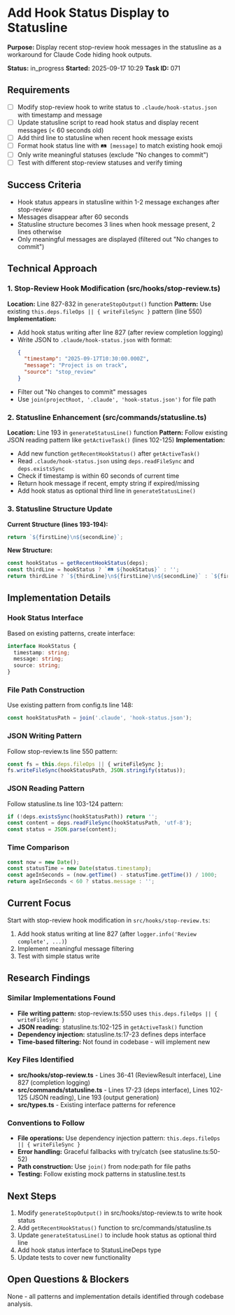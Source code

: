 # Add Hook Status Display to Statusline

**Purpose:** Display recent stop-review hook messages in the statusline as a workaround for Claude Code hiding hook outputs.

**Status:** in_progress
**Started:** 2025-09-17 10:29
**Task ID:** 071

## Requirements
- [ ] Modify stop-review hook to write status to `.claude/hook-status.json` with timestamp and message
- [ ] Update statusline script to read hook status and display recent messages (< 60 seconds old)
- [ ] Add third line to statusline when recent hook message exists
- [ ] Format hook status line with `🛤️ [message]` to match existing hook emoji
- [ ] Only write meaningful statuses (exclude "No changes to commit")
- [ ] Test with different stop-review statuses and verify timing

## Success Criteria
- Hook status appears in statusline within 1-2 message exchanges after stop-review
- Messages disappear after 60 seconds
- Statusline structure becomes 3 lines when hook message present, 2 lines otherwise
- Only meaningful messages are displayed (filtered out "No changes to commit")

## Technical Approach

### 1. Stop-Review Hook Modification (src/hooks/stop-review.ts)
**Location:** Line 827-832 in `generateStopOutput()` function
**Pattern:** Use existing `this.deps.fileOps || { writeFileSync }` pattern (line 550)
**Implementation:**
- Add hook status writing after line 827 (after review completion logging)
- Write JSON to `.claude/hook-status.json` with format:
  ```json
  {
    "timestamp": "2025-09-17T10:30:00.000Z", 
    "message": "Project is on track", 
    "source": "stop_review"
  }
  ```
- Filter out "No changes to commit" messages
- Use `join(projectRoot, '.claude', 'hook-status.json')` for file path

### 2. Statusline Enhancement (src/commands/statusline.ts)
**Location:** Line 193 in `generateStatusLine()` function
**Pattern:** Follow existing JSON reading pattern like `getActiveTask()` (lines 102-125)
**Implementation:**
- Add new function `getRecentHookStatus()` after `getActiveTask()` 
- Read `.claude/hook-status.json` using `deps.readFileSync` and `deps.existsSync`
- Check if timestamp is within 60 seconds of current time
- Return hook message if recent, empty string if expired/missing
- Add hook status as optional third line in `generateStatusLine()`

### 3. Statusline Structure Update
**Current Structure (lines 193-194):**
```typescript
return `${firstLine}\n${secondLine}`;
```

**New Structure:**
```typescript
const hookStatus = getRecentHookStatus(deps);
const thirdLine = hookStatus ? `🛤️ ${hookStatus}` : '';
return thirdLine ? `${thirdLine}\n${firstLine}\n${secondLine}` : `${firstLine}\n${secondLine}`;
```

## Implementation Details

### Hook Status Interface
Based on existing patterns, create interface:
```typescript
interface HookStatus {
  timestamp: string;
  message: string;
  source: string;
}
```

### File Path Construction
Use existing pattern from config.ts line 148:
```typescript
const hookStatusPath = join('.claude', 'hook-status.json');
```

### JSON Writing Pattern
Follow stop-review.ts line 550 pattern:
```typescript
const fs = this.deps.fileOps || { writeFileSync };
fs.writeFileSync(hookStatusPath, JSON.stringify(status));
```

### JSON Reading Pattern  
Follow statusline.ts line 103-124 pattern:
```typescript
if (!deps.existsSync(hookStatusPath)) return '';
const content = deps.readFileSync(hookStatusPath, 'utf-8');
const status = JSON.parse(content);
```

### Time Comparison
```typescript
const now = new Date();
const statusTime = new Date(status.timestamp);
const ageInSeconds = (now.getTime() - statusTime.getTime()) / 1000;
return ageInSeconds < 60 ? status.message : '';
```

## Current Focus
Start with stop-review hook modification in `src/hooks/stop-review.ts`:
1. Add hook status writing at line 827 (after `logger.info('Review complete', ...)`)
2. Implement meaningful message filtering
3. Test with simple status write

## Research Findings

### Similar Implementations Found
- **File writing pattern:** stop-review.ts:550 uses `this.deps.fileOps || { writeFileSync }`
- **JSON reading:** statusline.ts:102-125 in `getActiveTask()` function
- **Dependency injection:** statusline.ts:17-23 defines deps interface
- **Time-based filtering:** Not found in codebase - will implement new

### Key Files Identified
- **src/hooks/stop-review.ts** - Lines 36-41 (ReviewResult interface), Line 827 (completion logging)
- **src/commands/statusline.ts** - Lines 17-23 (deps interface), Lines 102-125 (JSON reading), Line 193 (output generation)
- **src/types.ts** - Existing interface patterns for reference

### Conventions to Follow
- **File operations:** Use dependency injection pattern: `this.deps.fileOps || { writeFileSync }`
- **Error handling:** Graceful fallbacks with try/catch (see statusline.ts:50-52)
- **Path construction:** Use `join()` from node:path for file paths
- **Testing:** Follow existing mock patterns in statusline.test.ts

## Next Steps
1. Modify `generateStopOutput()` in src/hooks/stop-review.ts to write hook status
2. Add `getRecentHookStatus()` function to src/commands/statusline.ts
3. Update `generateStatusLine()` to include hook status as optional third line
4. Add hook status interface to StatusLineDeps type
5. Update tests to cover new functionality

## Open Questions & Blockers
None - all patterns and implementation details identified through codebase analysis.

<!-- github_issue: 86 -->
<!-- github_url: https://github.com/cahaseler/cc-track/issues/86 -->
<!-- issue_branch: 86-add-hook-status-display-to-statusline -->
